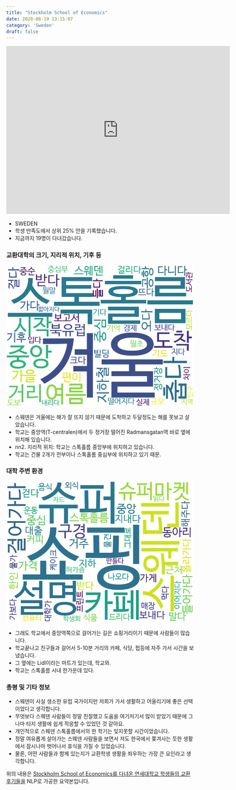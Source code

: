 ```yaml
---
title: "Stockholm School of Economics"
date: 2020-08-19 13:15:07
category: 'Sweden'
draft: false
---
```


<iframe
width="600"
height="450"
frameborder="0" style="border:0"
src="https://www.google.com/maps/embed/v1/place?key=AIzaSyC9e1AME-pVmWC4hBpFdu5S4dKzyepa3HQ&q=Stockholm+School+of+Economics&center=59.341618200000006,18.056790600000006&zoom=14" allowfullscreen>
</iframe>

* SWEDEN
* 학생 만족도에서 상위 25% 안을 기록했습니다.
* 지금까지 19명이 다녀갔습니다. 

### 교환대학의 크기, 지리적 위치, 기후 등

![gen_info-WordCloud](../univ_wordclouds_okt/gen_info/SE000007_gen_info_okt.png)

* 스웨덴은 겨울에는 해가 잘 뜨지 않기 때문에 도착하고 두달정도는 해를 못보고 살았습니다.
* 학교는 중앙역(T-centralen)에서 두 정거장 떨어진 Radmansgatan역 바로 옆에 위치해 있습니다.
* nn2. 지리적 위치: 학교는 스톡홀름 중앙부에 위치하고 있습니다.
* 학교는 건물 2개가 전부이나 스톡홀롬 중심부에 위치하고 있기 때문.


### 대학 주변 환경

![env_info-WordCloud](../univ_wordclouds_okt/env_info/SE000007_env_info_okt.png)

* 그래도 학교에서 중앙역쪽으로 걸어가는 길은 쇼핑거리이기 때문에 사람들이 많습니다.
* 학교끝나고 친구들과 걸어서 5-10분 거리의 카페, 식당, 펍등에 자주 가서 시간을 보냈습니다.
* 그 옆에는 Lidl이라는 마트가 있는데, 학교와.
* 학교는 스톡홀름 시내 한가운데 있다.


### 총평 및 기타 정보 
* 스웨덴이 사실 생소한 유럽 국가이지만 저희가 가서 생활하고 어울리기에 좋은 선택이었다고 생각합니다.
* 무엇보다 스웨덴 사람들이 정말 친절했고 도움을 여기저기서 많이 받았기 때문에 그나마 타지 생활에 쉽게 적응할 수 있었던 것 같아요.
* 개인적으로 스웨덴 스톡홀름에서의 한 학기는 잊지못할 시간이었습니다.
* 정말 여유롭게 살아가는 스웨덴 사람들을 보면서 저도 한국에서 쫒겨사는 듯한 생활에서 잠시나마 벗어나서 휴식을 가질 수 있었습니다.
* 물론, 어떤 사람들과 함께 있는지가 교환학생 생활을 좌우하는 가장 큰 요인라고 생각합니다.


위의 내용은 [Stockholm School of Economics를 다녀온 연세대학교 학생들의 교환 후기들을](http://oia.yonsei.ac.kr/partner/expReport.asp?ucode=SE000007&bgbn=A) NLP로 가공한 요약본입니다. 
